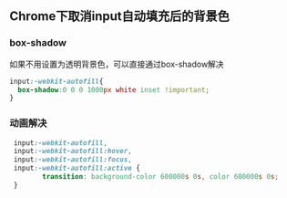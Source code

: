 ## Chrome下取消input自动填充后的背景色

### box-shadow

如果不用设置为透明背景色，可以直接通过box-shadow解决

```css
input:-webkit-autofill{
  box-shadow:0 0 0 1000px white inset !important;
}
```

### 动画解决

```css
 input:-webkit-autofill,
 input:-webkit-autofill:hover,
 input:-webkit-autofill:focus,
 input:-webkit-autofill:active {
   		transition: background-color 600000s 0s, color 600000s 0s;
 } 
```

